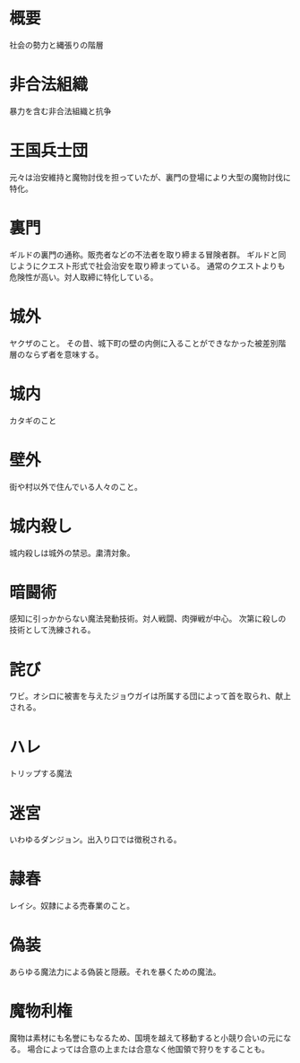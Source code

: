 # 概要
社会の勢力と縄張りの階層

# 非合法組織
暴力を含む非合法組織と抗争

# 王国兵士団
元々は治安維持と魔物討伐を担っていたが、裏門の登場により大型の魔物討伐に特化。

# 裏門
ギルドの裏門の通称。販売者などの不法者を取り締まる冒険者群。
ギルドと同じようにクエスト形式で社会治安を取り締まっている。
通常のクエストよりも危険性が高い。対人取締に特化している。

# 城外
ヤクザのこと。
その昔、城下町の壁の内側に入ることができなかった被差別階層のならず者を意味する。

# 城内
カタギのこと

# 壁外
街や村以外で住んでいる人々のこと。

# 城内殺し
城内殺しは城外の禁忌。粛清対象。

# 暗闘術
感知に引っかからない魔法発動技術。対人戦闘、肉弾戦が中心。
次第に殺しの技術として洗練される。

# 詫び
ワビ。オシロに被害を与えたジョウガイは所属する団によって首を取られ、献上される。

# ハレ
トリップする魔法

# 迷宮
いわゆるダンジョン。出入り口では徴税される。

# 隷春
レイシ。奴隷による売春業のこと。

# 偽装
あらゆる魔法力による偽装と隠蔽。それを暴くための魔法。

# 魔物利権
魔物は素材にも名誉にもなるため、国境を越えて移動すると小競り合いの元になる。
場合によっては合意の上または合意なく他国領で狩りをすることも。
